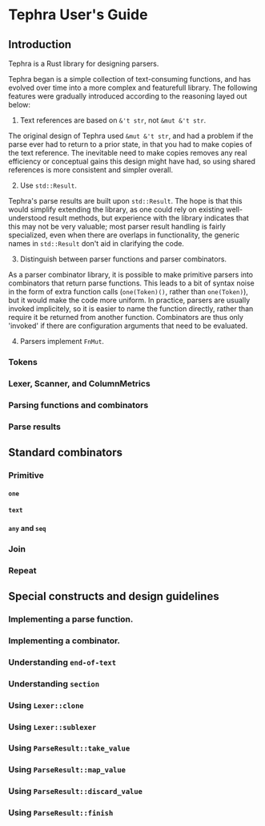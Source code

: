 
# Tephra User's Guide

## Introduction

Tephra is a Rust library for designing parsers.

Tephra began is a simple collection of text-consuming functions, and has evolved over time into a more complex and featurefull library. The following features were gradually introduced according to the reasoning layed out below:

1. Text references are based on `&'t str`, not `&mut &'t str`.

The original design of Tephra used `&mut &'t str`, and had a problem if the parse ever had to return to a prior state, in that you had to make copies of the text reference. The inevitable need to make copies removes any real efficiency or conceptual gains this design might have had, so using shared references is more consistent and simpler overall.

2. Use `std::Result`.

Tephra's parse results are built upon `std::Result`. The hope is that this would simplify extending the library, as one could rely on existing well-understood result methods, but experience with the library indicates that this may not be very valuable; most parser result handling is fairly specialized, even when there are overlaps in functionality, the generic names in `std::Result` don't aid in clarifying the code.

3. Distinguish between parser functions and parser combinators.

As a parser combinator library, it is possible to make primitive parsers into combinators that return parse functions. This leads to a bit of syntax noise in the form of extra function calls (`one(Token)()`, rather than `one(Token)`), but it would make the code more uniform. In practice, parsers are usually invoked implicitely, so it is easier to name the function directly, rather than require it be returned from another function. Combinators are thus only 'invoked' if there are configuration arguments that need to be evaluated.

4. Parsers implement `FnMut`.




### Tokens
### Lexer, Scanner, and ColumnMetrics
### Parsing functions and combinators
### Parse results

## Standard combinators
### Primitive
#### `one`
#### `text`
#### `any` and `seq`

### Join
### Repeat

## Special constructs and design guidelines
### Implementing a parse function.
### Implementing a combinator.
### Understanding `end-of-text`
### Understanding `section`
### Using `Lexer::clone`
### Using `Lexer::sublexer`
### Using `ParseResult::take_value`
### Using `ParseResult::map_value`
### Using `ParseResult::discard_value`
### Using `ParseResult::finish`
